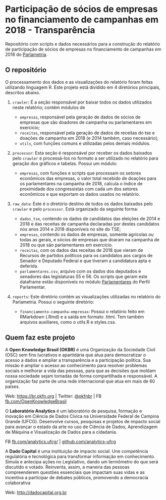 # Participação de sócios de empresas no financiamento de campanhas em 2018 - Transparência

Repositório com scripts e dados necessários para a construção do relatório de participação de sócios de empresas no financiamento de campanhas em 2018 do [Parlametria](https://parlametria.org/relatorios).

## O repositório

O processamento dos dados e as visualizações do relatório foram feitas utilizando linguagem R. Este projeto está dividido em 4 diretórios principais, descritos abaixo.

1. `crawler`: É a seção responsável por baixar todos os dados utilizados neste relatório; contém módulos de
    
    - `empresas`, responsável pela geração de dados de sócios de empresas que são doadores de campanha ou parlamentares em exercício;
    - `receitas`, responsável pela geração de dados de receitas do tse e doações de campanha em 2018 (e 2014 também, caso necessário);
    - `utils`, com funções comuns e utilizadas pelos demais módulos.

2. `processor`: Esta seção é responsável por receber os dados baixados pelo `crawler` e processá-los no formato a ser utilizado no relatório para geração dos gráficos e tabelas. Possui um módulo:

     - `empresas`, com funções e scripts que processam os setores econômicos das empresas, o valor total recebido de doações para os parlamentares na campanha de 2018, calcula o índice de proximidade dos congressistas com cada um dos setores econômicos e que exportam os dados usados no relatório.

3. `raw_data`: Este é o diretório destino de todos os dados baixados pelo `crawler` e pelo `processor`. Está organizado da seguinte forma:

    - `dados_tse`, contendo os dados de candidatos das eleições de 2014 e 2018 e das receitas de campanha declaradas por destes candidatos nos anos 2014 e 2018 disponíveis no site do TSE;
    - `empresas`, contendo os dados de empresas, somente agrícolas ou todas as gerais, e sócios de empresas que doaram na campanha de 2018 ou que são parlamentares em exercício.
     - `receitas`, com os dados das receitas de 2018 que vieram de Recursos de partidos políticos para os candidatos aos cargos de Senador e Deputado Federal e que tiveram a candidatura apta e deferida.
    - `parlamentares.csv`, arquivo com os dados dos deputados e senadores das legislaturas 55 e 56. Os scripts que geram este dataframe estão disponíveis no módulo [Parlamentares](https://github.com/analytics-ufcg/vozativa-dados/tree/master/crawler/parlamentares) do Perfil Parlamentar.

4. `reports`: Este diretório contém as visualizações utilizadas no relatório do Parlametria. Possui o seguinte diretório:

     - `financiamento-campanha-empresas`: Possui o relatório feito em RMarkdown (.Rmd) e a saída em formato .html. Tem também arquivos auxiliares, como o utils.R e styles.css.

## Quem faz este projeto
A **Open Knowledge Brasil (OKBR)** é uma Organização da Sociedade Civil (OSC) sem fins lucrativos e apartidária que atua para democratizar o acesso a dados e ampliar a  transparência e a participação política. Sua missão é ampliar o acesso ao conhecimento para resolver problemas sociais e melhorar a vida das pessoas, para que as decisões que moldam nossa sociedade sejam tomadas de forma compartilhada e responsável. A organização faz parte de uma rede internacional que atua em mais de 60 países. 

Web: https://br.okfn.org | Twitter: [@okfnbr](https://twitter.com/okfnbr)  | FB [fb.com/OpenKnowledgeBrasil](https://www.facebook.com/OpenKnowledgeBrasil)

O **Laboratório Analytics** é um laboratório de pesquisa, formação e inovação em Ciência de Dados Cívica na Universidade Federal de Campina Grande (UFCG). Desenvolve cursos, pesquisas e projetos de impacto social para avançar o estado da arte no uso de Ciência de Dados, Aprendizagem de Máquina e Visualização de Dados para a cidadania.

FB [fb.com/analytics.ufcg/](fb.com/analytics.ufcg/) | [github.com/analytics-ufcg](github.com/analytics-ufcg)

A **Dado Capital** é uma instituição de impacto social. Une competência regulatória e tecnológica para transformar informação em conhecimento. Simula e antecipa ações no Legislativo, dando um termômetro do que será discutido e votado. Reinventa, assim, a maneira das pessoas compreenderem questões essenciais que impactam suas vidas e as incentiva a participar de debates públicos, promovendo a democracia colaborativa

Web: http://dadocapital.org.br 
